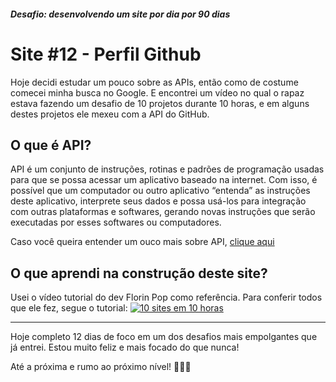 ##### Desafio: desenvolvendo um site por dia por 90 dias

# Site #12 - Perfil Github

Hoje decidi estudar um pouco sobre as APIs, então como de costume comecei minha busca no Google. E encontrei um vídeo no qual o rapaz estava fazendo um desafio de 10 projetos durante 10 horas, e em alguns destes projetos ele mexeu com a API do GitHub.

## O que é API?

API é um conjunto de instruções, rotinas e padrões de programação usadas para que se possa acessar um aplicativo baseado na internet. Com isso, é possível que um computador ou outro aplicativo “entenda” as instruções deste aplicativo, interprete seus dados e possa usá-los para integração com outras plataformas e softwares, gerando novas instruções que serão executadas por esses softwares ou computadores.

Caso você queira entender um ouco mais sobre API, [clique aqui](https://www.techtudo.com.br/listas/2020/06/o-que-e-api-e-para-que-serve-cinco-perguntas-e-respostas.ghtml)

## O que aprendi na construção deste site?

Usei o vídeo tutorial do dev Florin Pop como referência. Para conferir todos que ele fez, segue o tutorial:
[![10 sites em 10 horas](https://img.youtube.com/vi/dtKciwk_si4/maxresdefault.jpg)](https://www.youtube.com/watch?v=dtKciwk_si4)

---

Hoje completo 12 dias de foco em um dos desafios mais empolgantes que já entrei. Estou muito feliz e mais focado do que nunca!

Até a próxima e rumo ao próximo nível! 💜💜💜
